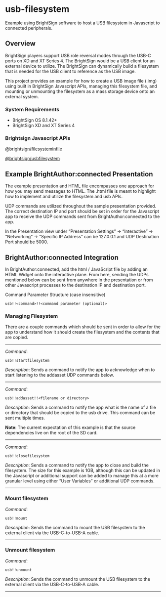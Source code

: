 # usb-filesystem
Example using BrightSign software to host a USB filesystem in Javascript to connected peripherals.

## Overview

BrightSign players support USB role reversal modes through the USB-C ports on XD and XT Series 4. The BrightSign would be a USB client for an external device to utilize. The BrightSign can dynamically build a filesystem that is needed for the USB client to reference as the USB image.

This project provides an example for how to create a USB image file (.img) using built in BrightSign Javascript APIs, managing this filesystem file, and mounting or unmounting the filesystem as a mass storage device onto an external system. 

### System Requirements

- BrightSign OS 8.1.42+
- BrightSign XD and XT Series 4

### Brightsign Javascript APIs

[@brightsign/filesysteminfile](https://brightsign.atlassian.net/wiki/spaces/DOC/pages/404622545/filesysteminfile)

[@brightsign/usbfilesystem](https://brightsign.atlassian.net/wiki/spaces/DOC/pages/404622824/usbfilesystem)


## Example BrightAuthor:connected Presentation

The example presentation and HTML file encompasses one approach for how you may send messages to HTML. The .html file is meant to highlight how to implement and utilize the filesystem and usb APIs. 

UDP commands are utilized throughout the sample presentation provided. The correct destination IP and port should be set in order for the Javascript app to receive the UDP commands sent from BrightAuthor:connected to the app. 

In the Presentation view under  “Presentation Settings” -> “Interactive” -> “Networking” -> “Specific IP Address” can be 127.0.0.1 and UDP Destination Port should be 5000. 


## BrightAuthor:connected  Integration

In BrightAuthor:connected, add the html / JavaScript file by adding an HTML Widget onto the interactive plane. From here, sending the UDPs mentioned below can be sent from anywhere in the presentation or from other Javascript processes to the destination IP and destination port. 

Command Parameter Structure (case insensitive)
```
usb!!<command>!!<command parameter (optional)>
```

### Managing Filesystem

There are a couple commands which should be sent in order to allow for the app to understand how it should create the filesystem and the contents that are copied. 
___

_Command_: 
```
usb!!startfilesystem
```

_Description_: Sends a command to notify the app to acknowledge when to start listening to the addasset UDP commands below. 
___

_Command_: 
```
usb!!addasset!!<filename or directory>
```

_Description_: Sends a command to notify the app what is the name of a file or directory that should be copied to the usb drive. This command can be sent multiple times.

__Note__: The current expectation of this example is that the source dependencies live on the root of the SD card.
___

_Command_: 
```
usb!!closefilesystem
```

_Description_: Sends a command to notify the app to close and build the filesystem. The size for this example is 1GB, although this can be updated in the Javascript or additional support can be added to manage this at a more granular level using either “User Variables” or additional UDP commands.
___

### Mount filesystem

_Command_: 
```
usb!!mount
```

_Description_: Sends the command to mount the USB filesystem to the external client via the USB-C-to-USB-A cable.
___

### Unmount filesystem

_Command_: 
```
usb!!unmount
```

_Description_: Sends the command to unmount the USB filesystem to the external client via the USB-C-to-USB-A cable.
___